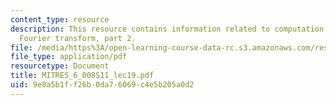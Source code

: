 ```yaml
---
content_type: resource
description: This resource contains information related to computation of the discrete
  Fourier transform, part 2.
file: /media/https%3A/open-learning-course-data-rc.s3.amazonaws.com/res-6-008-digital-signal-processing-spring-2011/9e8a5b1ff26b0da76069c4e5b205a0d2_MITRES_6_008S11_lec19.pdf
file_type: application/pdf
resourcetype: Document
title: MITRES_6_008S11_lec19.pdf
uid: 9e8a5b1f-f26b-0da7-6069-c4e5b205a0d2
---
```

